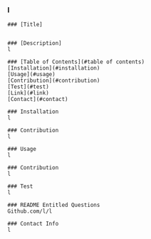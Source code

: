 ### l
    
    ### [Title]
    
    
    ### [Description]
    l
    
    ### [Table of Contents](#table of contents)
    [Installation](#installation)
    [Usage](#usage)
    [Contribution](#contribution)
    [Test](#test)
    [Link](#link)
    [Contact](#contact)
    
    ### Installation
    l
    
    ### Contribution
    l
    
    ### Usage
    l
    
    ### Contribution
    l
    
    ### Test
    l
    
    ### README Entitled Questions
    Github.com/l/l
    
    ### Contact Info
    l